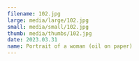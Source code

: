 ```yaml
---
filename: 102.jpg
large: media/large/102.jpg
small: media/small/102.jpg
thumb: media/thumbs/102.jpg
date: 2023.03.31
name: Portrait of a woman (oil on paper)
---
```

